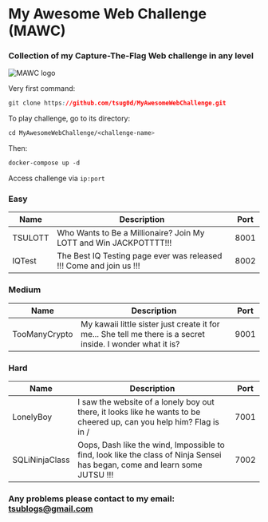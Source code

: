 # My Awesome Web Challenge (MAWC)

### Collection of my Capture-The-Flag Web challenge in any level
![MAWC logo](https://hack4rum.com/GIF/most_irritating_moment.gif)

Very first command: 
```css
git clone https://github.com/tsug0d/MyAwesomeWebChallenge.git
```

To play challenge, go to its directory:
```css
cd MyAwesomeWebChallenge/<challenge-name>
```

Then:
```css
docker-compose up -d
```

Access challenge via `ip:port`

### Easy
| Name    | Description                                                         | Port |
|---------|---------------------------------------------------------------------|------|
| TSULOTT | Who Wants to Be a Millionaire? Join My LOTT and Win JACKPOTTTT!!!   | 8001 |
| IQTest  | The Best IQ Testing page ever was released !!! Come and join us !!! | 8002 |

### Medium
| Name          | Description                                                                                                 | Port |
|---------------|-------------------------------------------------------------------------------------------------------------|------|
| TooManyCrypto | My kawaii little sister just create it for me... She tell me there is a secret inside. I wonder what it is? | 9001 |

### Hard
| Name           | Description                                                                                                                | Port |
|----------------|----------------------------------------------------------------------------------------------------------------------------|------|
| LonelyBoy      | I saw the website of a lonely boy out there, it looks like he wants to be cheered up, can you help him? Flag is in /       | 7001 |
| SQLiNinjaClass | Oops, Dash like the wind, Impossible to find, look like the class of Ninja Sensei has began, come and learn some JUTSU !!! | 7002 |


### Any problems please contact to my email: <tsublogs@gmail.com>
